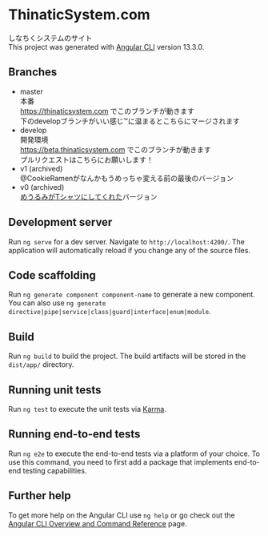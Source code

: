 # ThinaticSystem.com

しなちくシステムのサイト\
This project was generated with [Angular CLI](https://github.com/angular/angular-cli) version 13.3.0.

## Branches

- master\
  本番\
  https://thinaticsystem.com でこのブランチが動きます\
  下のdevelopブランチがいい感じ™に温まるとこちらにマージされます
- develop\
  開発環境\
  https://beta.thinaticsystem.com でこのブランチが動きます\
  プルリクエストはこちらにお願いします！
- v1 (archived)\
  @CookieRamenがなんかもうめっちゃ変える前の最後のバージョン
- v0 (archived)\
  [めうるみがTシャツにしてくれた](https://mewl.me/notes/817f2fe4138c62c0ed2358a1)バージョン

## Development server

Run `ng serve` for a dev server. Navigate to `http://localhost:4200/`. The application will automatically reload if you change any of the source files.

## Code scaffolding

Run `ng generate component component-name` to generate a new component. You can also use `ng generate directive|pipe|service|class|guard|interface|enum|module`.

## Build

Run `ng build` to build the project. The build artifacts will be stored in the `dist/app/` directory.

## Running unit tests

Run `ng test` to execute the unit tests via [Karma](https://karma-runner.github.io).

## Running end-to-end tests

Run `ng e2e` to execute the end-to-end tests via a platform of your choice. To use this command, you need to first add a package that implements end-to-end testing capabilities.

## Further help

To get more help on the Angular CLI use `ng help` or go check out the [Angular CLI Overview and Command Reference](https://angular.io/cli) page.
